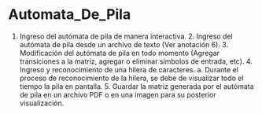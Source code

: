 # Automata_De_Pila
1. Ingreso del autómata de pila de manera interactiva. 2. Ingreso del autómata de pila desde un archivo de texto (Ver anotación 6). 3. Modificación del autómata de pila en todo momento (Agregar transiciones a la matriz, agregar o eliminar símbolos de entrada, etc). 4. Ingreso y reconocimiento de una hilera de caracteres. a. Durante el proceso de reconocimiento de la hilera, se debe de visualizar todo el tiempo la pila en pantalla.  5. Guardar la matriz generada por el autómata de pila en un archivo PDF o en una imagen para su posterior visualización.
